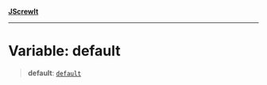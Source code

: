[**JScrewIt**](../README.md)

***

# Variable: default

> **default**: [`default`](../interfaces/default.md)
